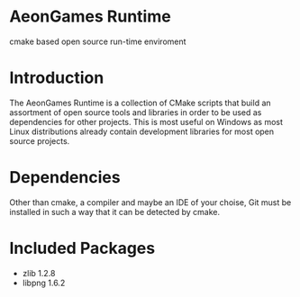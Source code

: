 # AeonGames Runtime
cmake based open source run-time enviroment

# Introduction
The AeonGames Runtime is a collection of CMake scripts that build an assortment of open source tools and libraries in order to be used as dependencies for other projects.
This is most useful on Windows as most Linux distributions already contain development libraries for most open source projects.

# Dependencies
Other than cmake, a compiler and maybe an IDE of your choise, Git must be installed in such a way that it can be detected by cmake.

# Included Packages
- zlib 1.2.8
- libpng 1.6.2
